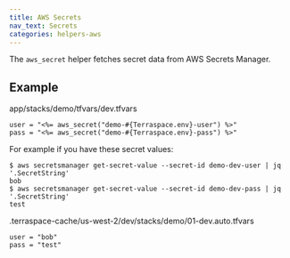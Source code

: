 ```yaml
---
title: AWS Secrets
nav_text: Secrets
categories: helpers-aws
---
```


The `aws_secret` helper fetches secret data from AWS Secrets Manager.

## Example

app/stacks/demo/tfvars/dev.tfvars

    user = "<%= aws_secret("demo-#{Terraspace.env}-user") %>"
    pass = "<%= aws_secret("demo-#{Terraspace.env}-pass") %>"

For example if you have these secret values:

    $ aws secretsmanager get-secret-value --secret-id demo-dev-user | jq '.SecretString'
    bob
    $ aws secretsmanager get-secret-value --secret-id demo-dev-pass | jq '.SecretString'
    test

.terraspace-cache/us-west-2/dev/stacks/demo/01-dev.auto.tfvars

    user = "bob"
    pass = "test"
